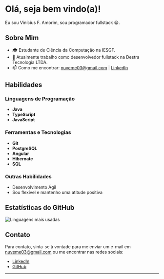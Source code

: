 # Olá, seja bem vindo(a)!

Eu sou Vinícius F. Amorim, sou programador fullstack 😀. 

## Sobre Mim

- 🎓 Estudante de Ciência da Computação na IESGF.
- 💼 Atualmente trabalho como desenvolvedor fullstack na Destra Tecnologia LTDA.
- 📫 Como me encontrar: nuveme03@gmail.com | [LinkedIn](https://www.linkedin.com/in/vinicius-fabio-amorim-702571194/)

## Habilidades

### Linguagens de Programação
- **Java**
- **TypeScript**
- **JavaScript**

### Ferramentas e Tecnologias
- **Git**
- **PostgreSQL**
- **Angular**
- **Hibernate**
- **SQL**

### Outras Habilidades
- Desenvolvimento Ágil
- Sou flexível e mantenho uma atitude positiva

## Estatísticas do GitHub

![Linguagens mais usadas](https://github-readme-stats.vercel.app/api/top-langs/?username=Nuveme01&layout=compact&theme=radical)

## Contato

Para contato, sinta-se à vontade para me enviar um e-mail em nuveme03@gmail.com ou me encontrar nas redes sociais:

- [LinkedIn](https://www.linkedin.com/in/vinicius-fabio-amorim-702571194/)
- [GitHub](https://github.com/Nuveme01)

---